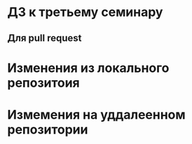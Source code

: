 # ДЗ к третьему семинару

## Для pull request

# Изменения из локального репозитоия

# Измемения на уддалеенном репозитории
